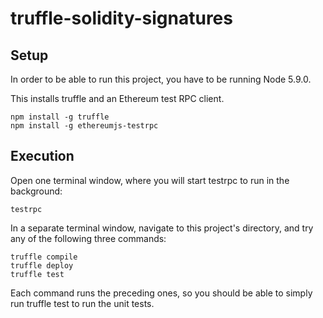 # truffle-solidity-signatures

## Setup

In order to be able to run this project, you have to be running Node 5.9.0.

This installs truffle and an Ethereum test RPC client.

```shell
npm install -g truffle
npm install -g ethereumjs-testrpc
```

## Execution

Open one terminal window, where you will start testrpc to run in the background:

```shell
testrpc
```

In a separate terminal window, navigate to this project's directory, and try any of the following three commands:

```shell
truffle compile
truffle deploy
truffle test
```

Each command runs the preceding ones, so you should be able to simply run truffle test to run the unit tests.